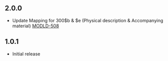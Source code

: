 ## 2.0.0
- Update Mapping for 300$b & $e (Physical description & Accompanying material) [MODLD-508](https://folio-org.atlassian.net/browse/MODLD-508)

## 1.0.1
- Initial release
